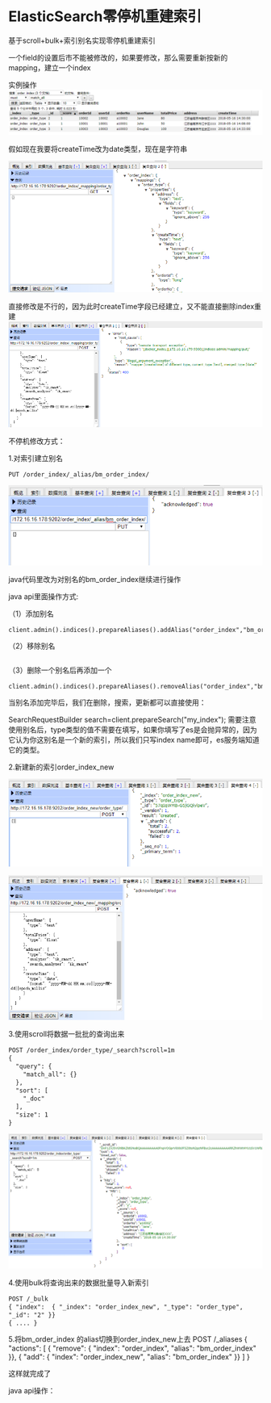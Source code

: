 # ElasticSearch零停机重建索引

基于scroll+bulk+索引别名实现零停机重建索引

一个field的设置后市不能被修改的，如果要修改，那么需要重新按新的mapping，建立一个index

实例操作
![](/assets/58.png)


假如现在我要将createTime改为date类型，现在是字符串

![](/assets/60.png)

直接修改是不行的，因为此时createTime字段已经建立，又不能直接删除index重建
![](/assets/59.png)


不停机修改方式：


1.对索引建立别名

```
PUT /order_index/_alias/bm_order_index/
```

![](/assets/61.png)

java代码里改为对别名的bm_order_index继续进行操作

java api里面操作方式:

（1）添加别名
```
client.admin().indices().prepareAliases().addAlias("order_index","bm_order_index");
```
（2）移除别名
```  client.admin().indices().prepareAliases().removeAlias("order_index","bm_order_index");
```
（3）删除一个别名后再添加一个
```
client.admin().indices().prepareAliases().removeAlias("order_index","bm_order_index").addAlias("order_index_new","bm_order_index").execute().actionGet();
```

当别名添加完毕后，我们在删除，搜索，更新都可以直接使用：

 SearchRequestBuilder search=client.prepareSearch("my_index");
需要注意使用别名后，type类型的值不需要在填写，如果你填写了es是会抛异常的，因为它认为你这别名是一个新的索引，所以我们只写index name即可，es服务端知道它的类型。

2.新建新的索引order_index_new

![](/assets/62.png)

![](/assets/63.png)


3.使用scroll将数据一批批的查询出来

```
POST /order_index/order_type/_search?scroll=1m
{
  "query": {
    "match_all": {}
  },
  "sort": [
    "_doc"
  ],
  "size": 1
}
```
![](/assets/64.png)

4.使用bulk将查询出来的数据批量导入新索引
```
POST /_bulk
{ "index":  { "_index": "order_index_new", "_type": "order_type", "_id": "2" }}
{ .... }
```

5.将bm_order_index 的alias切换到order_index_new上去
POST /_aliases
{
    "actions": [
        { "remove": { "index": "order_index", "alias": "bm_order_index" }},
        { "add":    { "index": "order_index_new", "alias": "bm_order_index" }}
    ]
}

这样就完成了


java api操作：


